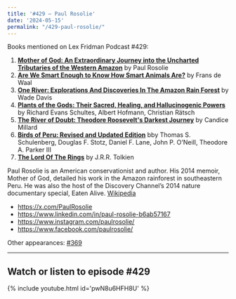 ```yaml
---
title: '#429 – Paul Rosolie'
date: '2024-05-15'
permalink: "/429-paul-rosolie/"
---
```


Books mentioned on Lex Fridman Podcast #429:

1. <b><a href="https://amzn.to/3UGG5HW" target="_blank" rel="sponsored noopener noreferrer">Mother of God: An Extraordinary Journey into the Uncharted Tributaries of the Western Amazon</a></b> by Paul Rosolie
2. <b><a href="https://amzn.to/4dAXFpn" target="_blank" rel="sponsored noopener noreferrer">Are We Smart Enough to Know How Smart Animals Are?</a></b> by Frans de Waal
3. <b><a href="https://amzn.to/4bDCmlg" target="_blank" rel="sponsored noopener noreferrer">One River: Explorations And Discoveries In The Amazon Rain Forest</a></b> by Wade Davis
4. <b><a href="https://amzn.to/4dIRj7q" target="_blank" rel="sponsored noopener noreferrer">Plants of the Gods: Their Sacred, Healing, and Hallucinogenic Powers</a></b> by Richard Evans Schultes, Albert Hofmann, Christian Rätsch
5. <b><a href="https://amzn.to/44JxQPI" target="_blank" rel="sponsored noopener noreferrer">The River of Doubt: Theodore Roosevelt's Darkest Journey</a></b> by Candice Millard
6. <b><a href="https://amzn.to/4bho8GJ" target="_blank" rel="sponsored noopener noreferrer">Birds of Peru: Revised and Updated Edition</a></b> bby Thomas S. Schulenberg, Douglas F. Stotz, Daniel F. Lane, John P. O'Neill, Theodore A. Parker III
7. <b><a href="https://amzn.to/3QNuANL" target="_blank" rel="sponsored noopener noreferrer">The Lord Of The Rings</a></b> by J.R.R. Tolkien

<!--more-->

Paul Rosolie is an American conservationist and author. His 2014 memoir, Mother of God, detailed his work in the Amazon rainforest in southeastern Peru. He was also the host of the Discovery Channel’s 2014 nature documentary special, Eaten Alive. <a href="https://en.wikipedia.org/wiki/Paul_Rosolie" target="_blank">Wikipedia</a>

- <a href="https://x.com/PaulRosolie" target="_blank">https://x.com/PaulRosolie</a>
- <a href="https://www.linkedin.com/in/paul-rosolie-b6ab57167" target="_blank">https://www.linkedin.com/in/paul-rosolie-b6ab57167</a>
- <a href="https://www.instagram.com/paulrosolie/" target="_blank">https://www.instagram.com/paulrosolie/</a>
- <a href="https://www.facebook.com/paulrosolie/" target="_blank">https://www.facebook.com/paulrosolie/</a>

Other appearances: [\#369](/369-paul-rosolie/)

- - - - - -

## Watch or listen to episode #429

{% include youtube.html id='pwN8u6HFH8U' %}
